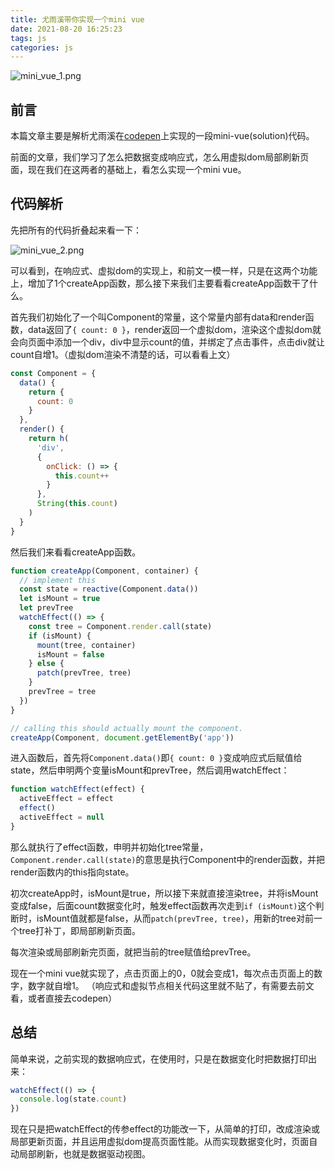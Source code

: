 ```yaml
---
title: 尤雨溪带你实现一个mini vue
date: 2021-08-20 16:25:23
tags: js
categories: js
---
```


![mini_vue_1.png](/img/mini_vue_1.png)

## 前言
本篇文章主要是解析尤雨溪在[codepen](https://codepen.io/yyx990803/details/JjELqRo)上实现的一段mini-vue(solution)代码。

前面的文章，我们学习了怎么把数据变成响应式，怎么用虚拟dom局部刷新页面，现在我们在这两者的基础上，看怎么实现一个mini vue。

## 代码解析
先把所有的代码折叠起来看一下：

![mini_vue_2.png](/img/mini_vue_2.png)

可以看到，在响应式、虚拟dom的实现上，和前文一模一样，只是在这两个功能上，增加了1个createApp函数，那么接下来我们主要看看createApp函数干了什么。

首先我们初始化了一个叫Component的常量，这个常量内部有data和render函数，data返回了`{ count: 0 }`，render返回一个虚拟dom，渲染这个虚拟dom就会向页面中添加一个div，div中显示count的值，并绑定了点击事件，点击div就让count自增1。（虚拟dom渲染不清楚的话，可以看看上文）

```javascript
const Component = {
  data() {
    return {
      count: 0
    }
  },
  render() {
    return h(
      'div',
      {
        onClick: () => {
          this.count++
        }
      },
      String(this.count)
    )
  }
}
```

然后我们来看看createApp函数。

```javascript
function createApp(Component, container) {
  // implement this
  const state = reactive(Component.data())
  let isMount = true
  let prevTree
  watchEffect(() => {
    const tree = Component.render.call(state)
    if (isMount) {
      mount(tree, container)
      isMount = false
    } else {
      patch(prevTree, tree)
    }
    prevTree = tree
  })
}

// calling this should actually mount the component.
createApp(Component, document.getElementBy('app'))
```

进入函数后，首先将`Component.data()`即`{ count: 0 }`变成响应式后赋值给state，然后申明两个变量isMount和prevTree，然后调用watchEffect：

```javascript
function watchEffect(effect) {
  activeEffect = effect
  effect()
  activeEffect = null
}
```

那么就执行了effect函数，申明并初始化tree常量，`Component.render.call(state)`的意思是执行Component中的render函数，并把render函数内的this指向state。

初次createApp时，isMount是true，所以接下来就直接渲染tree，并将isMount变成false，后面count数据变化时，触发effect函数再次走到`if (isMount)`这个判断时，isMount值就都是false，从而`patch(prevTree, tree)`，用新的tree对前一个tree打补丁，即局部刷新页面。

每次渲染或局部刷新完页面，就把当前的tree赋值给prevTree。

现在一个mini vue就实现了，点击页面上的0，0就会变成1，每次点击页面上的数字，数字就自增1。
（响应式和虚拟节点相关代码这里就不贴了，有需要去前文看，或者直接去codepen）

## 总结
简单来说，之前实现的数据响应式，在使用时，只是在数据变化时把数据打印出来：

```javascript
watchEffect(() => {
  console.log(state.count)
})
```

现在只是把watchEffect的传参effect的功能改一下，从简单的打印，改成渲染或局部更新页面，并且运用虚拟dom提高页面性能。从而实现数据变化时，页面自动局部刷新，也就是数据驱动视图。
